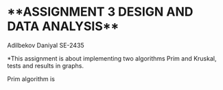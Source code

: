 <H1>**ASSIGNMENT 3 DESIGN AND DATA ANALYSIS**</H1>

Adilbekov Daniyal SE-2435

*This assignment is about implementing two algorithms
Prim and Kruskal, tests and results in graphs.

Prim algorithm is 
